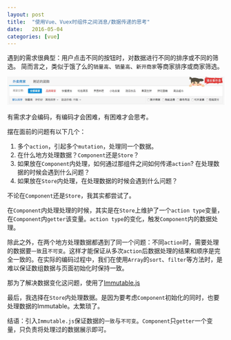 ```yaml
---
layout: post
title:  "使用Vue、Vuex时组件之间消息/数据传递的思考"
date:   2016-05-04
categories: [vue]
---
```


遇到的需求很典型：用户点击不同的按钮时，对数据进行不同的排序或不同的筛选。
简而言之，类似于饿了么的`销量高`、`销量高`、`新开商家`等商家排序或商家筛选。

![](/images/posts/2016050401.png)

有需求才会编码，有编码才会困难，有困难才会思考。

摆在面前的问题有以下几个：

1. 多个`action`，引起多个`mutation`，处理同一个数据。
2. 在什么地方处理数据？`Component`还是`Store`？
3. 如果放在`Component`内处理，如何通过那组件之间如何传递`action`? 在处理数据的时候会遇到什么问题？
4. 如果放在`Store`内处理，在处理数据的时候会遇到什么问题？

不论在`Component`还是`Store`，我其实都尝试了。

在`Component`内处理处理的时候，其实是在`Store`上维护了一个`action type`变量，在`Component`内`getter`该变量。`action type`的变化，触发`Component`内的数据处理。

除此之外，在两个地方处理数据都遇到了同一个问题：不同`action`时，需要处理的数据要`一致`且`不可变`。这样才能保证从多次`action`后数据处理的结果和顺序是完全一致的。在实际的编码过程中，我们在使用`Array`的`sort`、`filter`等方法时，是难以保证数组数据与页面初始化时保持一致。

那为了解决数据变化这问题，使用了[Immutable.js](https://facebook.github.io/immutable-js/)

最后，我选择在`Store`内处理数据。是因为要考虑`Component`初始化的同时，也要处理数据的Immutable。太繁琐了。

结语：引入`Immutable.js`保证数据的`一致`与`不可变`。`Component`只`getter`一个变量，只负责将处理过的数据展示即可。
